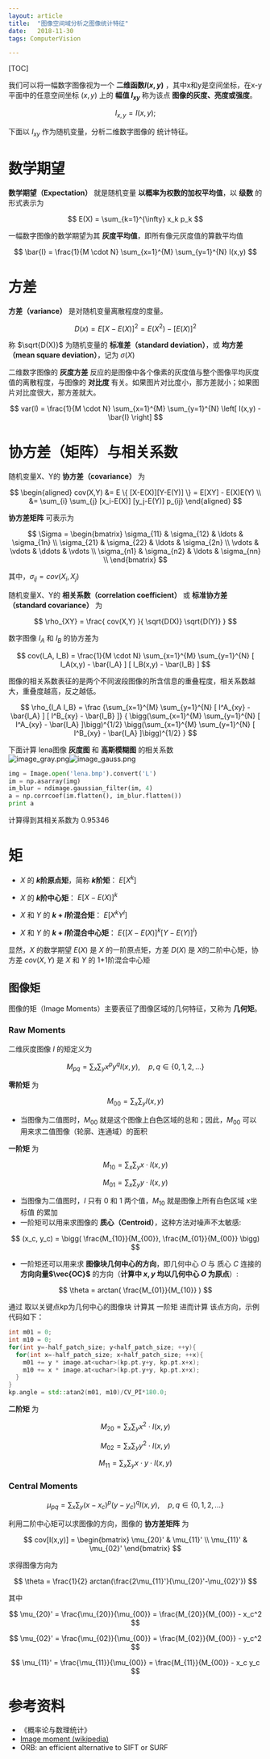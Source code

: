 ```yaml
---
layout: article
title:  "图像空间域分析之图像统计特征"
date:   2018-11-30
tags: ComputerVision

---
```


[TOC]

我们可以将一幅数字图像视为一个 **二维函数$I(x,y)$** ，其中x和y是空间坐标，在x-y平面中的任意空间坐标 $(x,y)$ 上的 **幅值 $I_{xy}$** 称为该点 **图像的灰度、亮度或强度**。

$$
I_{x,y} = I(x,y);
$$

下面以 $I_{xy}$ 作为随机变量，分析二维数字图像的 统计特征。


# 数学期望

**数学期望（Expectation）** 就是随机变量 **以概率为权数的加权平均值**，以 **级数** 的形式表示为

$$
E(X) = \sum_{k=1}^{\infty} x_k p_k
$$

一幅数字图像的数学期望为其 **灰度平均值**，即所有像元灰度值的算数平均值

$$
\bar{I} = \frac{1}{M \cdot N} \sum_{x=1}^{M} \sum_{y=1}^{N} I(x,y)
$$


# 方差

**方差（variance）** 是对随机变量离散程度的度量。

$$
D(x) = E[X-E(X)]^2 = E(X^2) - [E(X)]^2
$$

称 $\sqrt{D(X)}$ 为随机变量的 **标准差（standard deviation）**，或 **均方差（mean square deviation）**，记为 $\sigma(X)$

二维数字图像的 **灰度方差** 反应的是图像中各个像素的灰度值与整个图像平均灰度值的离散程度，与图像的 **对比度** 有关。如果图片对比度小，那方差就小；如果图片对比度很大，那方差就大。

$$
var(I) =
\frac{1}{M \cdot N}
\sum_{x=1}^{M} \sum_{y=1}^{N} \left[ I(x,y) - \bar{I} \right]
$$


# 协方差（矩阵）与相关系数

随机变量X、Y的 **协方差（covariance）** 为

$$
\begin{aligned}
cov(X,Y)
&= E \{ [X-E(X)][Y-E(Y)] \} = E[XY] - E(X)E(Y) \\
&= \sum_{i} \sum_{j} [x_i-E(X)] [y_j-E(Y)] p_{ij}
\end{aligned}
$$

**协方差矩阵** 可表示为

$$
\Sigma =
\begin{bmatrix}
\sigma_{11} & \sigma_{12} & \ldots & \sigma_{1n} \\
\sigma_{21} & \sigma_{22} & \ldots & \sigma_{2n} \\
\vdots      & \vdots      & \ddots & \vdots      \\
\sigma_{n1} & \sigma_{n2} & \ldots & \sigma_{nn} \\
\end{bmatrix}
$$

其中，$\sigma_{ij} = cov(X_i, X_j)$

随机变量X、Y的 **相关系数（correlation coefficient）** 或 **标准协方差（standard covariance）** 为  

$$
\rho_{XY} = \frac{ cov(X,Y) }{ \sqrt{D(X)} \sqrt{D(Y)} }
$$

数字图像 $I_A$ 和 $I_B$ 的协方差为

$$
cov(I_A, I_B) =
\frac{1}{M \cdot N}
\sum_{x=1}^{M} \sum_{y=1}^{N} [ I_A(x,y) - \bar{I_A} ] [ I_B(x,y) - \bar{I_B} ]
$$

图像的相关系数表征的是两个不同波段图像的所含信息的重叠程度，相关系数越大，重叠度越高，反之越低。

$$
\rho_{I_A I_B} =
\frac
{\sum_{x=1}^{M} \sum_{y=1}^{N} [ I^A_{xy} - \bar{I_A} ] [ I^B_{xy} - \bar{I_B} ]}
{
  \bigg(\sum_{x=1}^{M} \sum_{y=1}^{N} [ I^A_{xy} - \bar{I_A} ]\bigg)^{1/2}
  \bigg(\sum_{x=1}^{M} \sum_{y=1}^{N} [ I^B_{xy} - \bar{I_A} ]\bigg)^{1/2}
}
$$

下面计算 lena图像 **灰度图** 和 **高斯模糊图** 的相关系数  
![image_gray.png](../images/image_fft2/image_gray.png)![image_gauss.png](../images/image_fft2/image_gauss.png)  

```python
img = Image.open('lena.bmp').convert('L')
im = np.asarray(img)
im_blur = ndimage.gaussian_filter(im, 4)
a = np.corrcoef(im.flatten(), im_blur.flatten())
print a
```
计算得到其相关系数为 0.95346


# 矩

* $X$ 的 **$k$阶原点矩**，简称 **$k$阶矩**： $E[X^k]$  

* $X$ 的 **$k$阶中心矩**： $E[X-E(X)]^k$

* $X$ 和 $Y$ 的 **$k+l$阶混合矩**： $E [ X^k Y^l ]$

* $X$ 和 $Y$ 的 **$k+l$阶混合中心矩**： $E \{ [X-E(X)]^k [Y-E(Y)]^l \}$

显然，$X$ 的数学期望 $E(X)$ 是 $X$ 的一阶原点矩，方差 $D(X)$ 是 $X$的二阶中心矩，协方差 $cov(X,Y)$ 是 $X$ 和 $Y$ 的 1+1阶混合中心矩

## 图像矩

图像的矩（Image Moments）主要表征了图像区域的几何特征，又称为 **几何矩**。

### Raw Moments

二维灰度图像 $I$ 的矩定义为  

$$
M_{pq} = \sum_{x} \sum_{y} x^p y^q I(x,y), \quad p,q \in \{ 0,1,2, \ldots \}
$$

**零阶矩** 为

$$
M_{00} = \sum_{x} \sum_{y} I(x,y)
$$

* 当图像为二值图时，$M_{00}$ 就是这个图像上白色区域的总和；因此，$M_{00}$ 可以用来求二值图像（轮廓、连通域）的面积

**一阶矩** 为

$$
M_{10} = \sum_{x} \sum_{y} x \cdot I(x,y)
$$

$$
M_{01} = \sum_{x} \sum_{y} y \cdot I(x,y)
$$

* 当图像为二值图时，$I$ 只有 0 和 1 两个值，$M_{10}$ 就是图像上所有白色区域 x坐标值 的累加
* 一阶矩可以用来求图像的 **质心（Centroid）**，这种方法对噪声不太敏感:   

$$
(x_c, y_c) = \bigg( \frac{M_{10}}{M_{00}}, \frac{M_{01}}{M_{00}} \bigg)
$$

* 一阶矩还可以用来求 **图像块几何中心的方向**，即几何中心 $O$ 与 质心 $C$ 连接的 **方向向量$\vec{OC}$** 的方向（**计算中 $x,y$ 均以几何中心 $O$ 为原点**）:

$$
\theta = arctan( \frac{M_{01}}{M_{10}} )
$$

通过 取以关键点kp为几何中心的图像块 计算其 一阶矩 进而计算 该点方向，示例代码如下：  
```c++
int m01 = 0;
int m10 = 0;
for(int y=-half_patch_size; y<half_patch_size; ++y){
  for(int x=-half_patch_size; x<half_patch_size; ++x){
    m01 += y * image.at<uchar>(kp.pt.y+y, kp.pt.x+x);
    m10 += x * image.at<uchar>(kp.pt.y+y, kp.pt.x+x);
  }
}
kp.angle = std::atan2(m01, m10)/CV_PI*180.0;
```

**二阶矩** 为

$$
M_{20} = \sum_{x} \sum_{y} x^2 \cdot I(x,y)
$$

$$
M_{02} = \sum_{x} \sum_{y} y^2 \cdot I(x,y)
$$

$$
M_{11} = \sum_{x} \sum_{y} x \cdot y \cdot I(x,y)
$$

### Central Moments

$$
\mu_{pq} = \sum_{x} \sum_{y} (x-x_c)^p (y-y_c)^q I(x,y), \quad p,q \in \{ 0,1,2, \ldots \}
$$

利用二阶中心矩可以求图像的方向，图像的 **协方差矩阵** 为

$$
cov[I(x,y)] =
\begin{bmatrix}
\mu_{20}' & \mu_{11}' \\
\mu_{11}' & \mu_{02}'
\end{bmatrix}
$$

求得图像方向为

$$
\theta = \frac{1}{2}
arctan(\frac{2\mu_{11}'}{\mu_{20}'-\mu_{02}'})
$$

其中

$$
\mu_{20}' = \frac{\mu_{20}}{\mu_{00}} = \frac{M_{20}}{M_{00}} - x_c^2
$$

$$
\mu_{02}' = \frac{\mu_{02}}{\mu_{00}} = \frac{M_{02}}{M_{00}} - y_c^2
$$

$$
\mu_{11}' = \frac{\mu_{11}}{\mu_{00}} = \frac{M_{11}}{M_{00}} - x_c y_c
$$


# 参考资料
* 《概率论与数理统计》
* [Image moment (wikipedia)](https://en.wikipedia.org/wiki/Image_moment)
* ORB: an efficient alternative to SIFT or SURF
